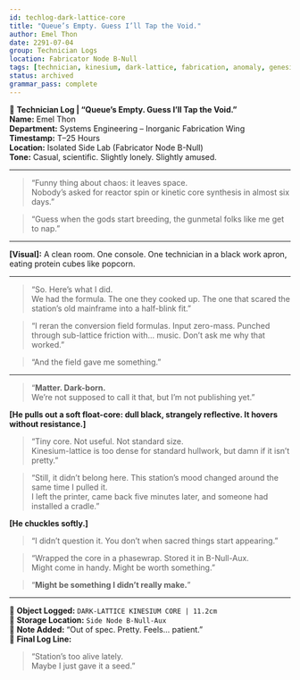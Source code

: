 ```yaml
---
id: techlog-dark-lattice-core
title: "Queue’s Empty. Guess I’ll Tap the Void."
author: Emel Thon
date: 2291-07-04
group: Technician Logs
location: Fabricator Node B-Null
tags: [technician, kinesium, dark-lattice, fabrication, anomaly, genesis-engine, seed]
status: archived
grammar_pass: complete
---
```


📓 **Technician Log | “Queue’s Empty. Guess I’ll Tap the Void.”**  
**Name:** Emel Thon  
**Department:** Systems Engineering – Inorganic Fabrication Wing  
**Timestamp:** T–25 Hours  
**Location:** Isolated Side Lab (Fabricator Node B-Null)  
**Tone:** Casual, scientific. Slightly lonely. Slightly amused.

---

> “Funny thing about chaos: it leaves space.  
> Nobody’s asked for reactor spin or kinetic core synthesis in almost six days.”

> “Guess when the gods start breeding, the gunmetal folks like me get to nap.”

---

**[Visual]:** A clean room. One console. One technician in a black work apron, eating protein cubes like popcorn.

---

> “So. Here’s what I did.  
> We had the formula. The one they cooked up. The one that scared the station’s old mainframe into a half-blink fit.”

> “I reran the conversion field formulas. Input zero-mass. Punched through sub-lattice friction with... music. Don’t ask me why that worked.”

> “And the field gave me something.”

---

> “**Matter. Dark-born.**  
> We’re not supposed to call it that, but I’m not publishing yet.”

**[He pulls out a soft float-core: dull black, strangely reflective. It hovers without resistance.]**

> “Tiny core. Not useful. Not standard size.  
> Kinesium-lattice is too dense for standard hullwork, but damn if it isn’t pretty.”

> “Still, it didn’t belong here. This station’s mood changed around the same time I pulled it.  
> I left the printer, came back five minutes later, and someone had installed a cradle.”

**[He chuckles softly.]**

> “I didn’t question it. You don’t when sacred things start appearing.”

> “Wrapped the core in a phasewrap. Stored it in B-Null-Aux.  
> Might come in handy. Might be worth something.”

> “**Might be something I didn’t really make.**”

---

📎 **Object Logged:** `DARK-LATTICE KINESIUM CORE | 11.2cm`  
📎 **Storage Location:** `Side Node B-Null-Aux`  
📎 **Note Added:** “Out of spec. Pretty. Feels... patient.”  
📎 **Final Log Line:**

> “Station’s too alive lately.  
> Maybe I just gave it a seed.”
